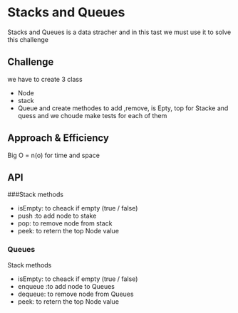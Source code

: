 # Stacks and Queues
Stacks and Queues is a data stracher and in this tast we must use it
to solve this challenge


## Challenge

we have to create 3 class
- Node
- stack
- Queue
 and create methodes to  add ,remove, is Epty, top for Stacke and quess
 and we choude make tests for each of them

## Approach & Efficiency
Big O = n(o)  for time and space
## API
###Stack methods 
- isEmpty: to cheack if empty (true / false)
- push :to add node to stake
- pop: to remove node from stack
- peek: to retern the top Node value

###  Queues
Stack methods
- isEmpty: to cheack if empty (true / false)
- enqueue :to add node to Queues
- dequeue: to remove node from Queues
- peek: to retern the top Node value
